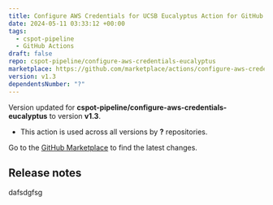 ```yaml
---
title: Configure AWS Credentials for UCSB Eucalyptus Action for GitHub Actions
date: 2024-05-11 03:33:12 +00:00
tags:
  - cspot-pipeline
  - GitHub Actions
draft: false
repo: cspot-pipeline/configure-aws-credentials-eucalyptus
marketplace: https://github.com/marketplace/actions/configure-aws-credentials-for-ucsb-eucalyptus-action-for-github-actions
version: v1.3
dependentsNumber: "?"
---
```



Version updated for **cspot-pipeline/configure-aws-credentials-eucalyptus** to version **v1.3**.
- This action is used across all versions by **?** repositories.

Go to the [GitHub Marketplace](https://github.com/marketplace/actions/configure-aws-credentials-for-ucsb-eucalyptus-action-for-github-actions) to find the latest changes.

## Release notes

dafsdgfsg

